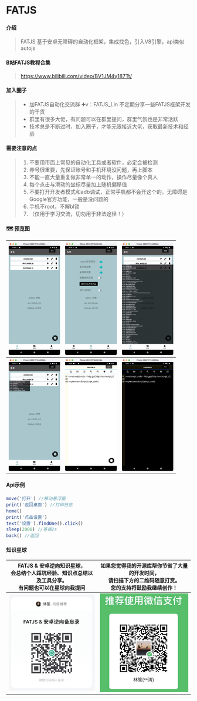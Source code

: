 # FATJS

#### 介绍
>FATJS 基于安卓无障碍的自动化框架，集成找色，引入V8引擎，api类似autojs

#### B站FATJS教程合集
>https://www.bilibili.com/video/BV1JM4y187Tt/

#### 加入圈子
> - 加FATJS自动化交流群 ➕v：FATJS_Lin 不定期分享一些FATJS框架开发的干货
> - 群里有很多大佬，有问题可以在群里提问，群里气氛也是非常活跃
> - 技术总是不断过时，加入圈子，才能无限接近大佬，获取最新技术和经验

#### 需要注意的点
>1. 不要用市面上常见的自动化工具或者软件，必定会被检测
>2. 养号很重要，先保证账号和手机环境没问题，再上脚本
>3. 不能一直大量重复做非常单一的动作，操作尽量像个真人
>4. 每个点击与滑动的坐标尽量加上随机偏移值
>5. 不要打开开发者模式和adb调试，正常手机都不会开这个的。无障碍是Google官方功能，一般是没问题的
>6. 手机不root，不解bl锁
>7. （仅用于学习交流，切勿用于非法途径！）

#### 🗺 预览图

| <img src="./img/image-0.png" alt="image-0" style="zoom: 30%;" /> | <img src="./img/image-1.png" alt="image-1" style="zoom: 30%;" /> | <img src="./img/image-2.png" alt="image-2" style="zoom: 30%;" /> |
| ------------------------------------------------------------ | ------------------------------------------------------------ | ------------------------------------------------------------ |
| <img src="./img/image-3.png" alt="image-3" style="zoom: 30%;" /> | <img src="./img/image-4.png" alt="image-4" style="zoom: 30%;" /> | <img src="./img/image-5.png" alt="image-5" style="zoom: 30%;" /> |

#### Api示例

```js
move('打开') //移动悬浮窗
print('返回桌面') //打印日志
home()
print('点击设置')
text('设置').findOne().click()
sleep(2000) //等待2s
back() //返回
```

#### 知识星球

| FATJS & 安卓逆向知识星球，<br/>会总结个人踩坑经验、知识点总结以及工具分享。<br/>有问题也可以在星球向我提问 | 如果您觉得我的开源库帮你节省了大量的开发时间，<br/>请扫描下方的二维码随意打赏。<br/>您的支持将鼓励我继续创作！      |
|---------------------------------------------------------------|-------------------------------------------------------------------|
| <img src="./img/image-6.png" alt="image-6" width="250px" />    | <img src="./img/image-8.png" alt="image-8" width="250px" /> |